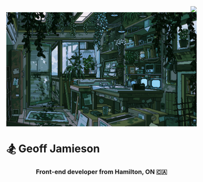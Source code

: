 <img align="right" src="https://visitor-badge.laobi.icu/badge?page_id=UnionPAC.UnionPAC" />
<img align='center' src="https://github.com/UnionPAC/UnionPAC/blob/main/jungle-lab.gif" alt="A jungle science lab, where plants thrive both on the ground and on the walls" />

# 🏂 Geoff Jamieson

<h3 align="center">Front-end developer from Hamilton, ON 🇨🇦</h3>


